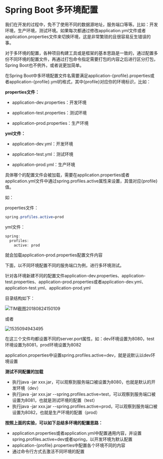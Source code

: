 # Spring Boot 多环境配置

我们在开发的过程中，免不了使用不同的数据源地址，服务端口等等。比如：开发环境，生产环境，测试环境。如果每次都通过修改application.yml文件或者application.properties文件来切换环境，这是非常繁琐的且很容易反生错误的事。

对于多环境的配置，各种项目构建工具或是框架的基本思路是一致的，通过配置多份不同环境的配置文件，再通过打包命令指定需要打包的内容之后进行区分打包，Spring Boot也不例外，或者说更加简单。

在Spring Boot中多环境配置文件名需要满足application-{profile}.properties或者application-{profile}.yml的格式，其中{profile}对应你的环境标识，比如：

**properties文件：**

* application-dev.properties：开发环境

* application-test.properties：测试环境

* application-prod.properties：生产环境

**yml文件：**

* application-dev.yml：开发环境

* application-test.yml：测试环境

* application-prod.yml：生产环境

具体哪个的配置文件会被加载，需要在application.properties或者application.yml文件中通过spring.profiles.active属性来设置，其值对应{profile}值。

如：

properties文件：

```java
spring.profiles.active=prod
```

yml文件：

```java
spring:
  profiles:
    active: prod
```

就会加载application-prod.properties配置文件内容


下面，以不同环境配置不同的服务端口为例，进行多环境测试。

针对各环境新建不同的配置文件application-dev.properties、application-test.properties、application-prod.properties或者application-dev.yml、application-test.yml、application-prod.yml

目录结构如下：

![TIM截图20180824150109](F:\innerpeacez_github\my-code-history\images\TIM截图20180824150109.png)

或者

![1535094943495](F:\innerpeacez_github\my-code-history\images\1535094943495.png)

在这三个文件均都设置不同的server.port属性，如：dev环境设置为8080，test环境设置为8081，prod环境设置为8082

application.properties中设置spring.profiles.active=dev，就是说默认以dev环境设置

**测试不同配置的加载**

- 执行java -jar xxx.jar，可以观察到服务端口被设置为8080，也就是默认的开发环境（dev）
- 执行java -jar xxx.jar --spring.profiles.active=test，可以观察到服务端口被设置为8081，也就是测试环境的配置（test）
- 执行java -jar xxx.jar --spring.profiles.active=prod，可以观察到服务端口被设置为8082，也就是生产环境的配置（prod）

**按照上面的实验，可以如下总结多环境的配置思路：**

* application.properties或者application.yml中配置通用内容，并设置spring.profiles.active=dev或者spring，以开发环境为默认配置
* application-{profile}.properties中配置各个环境不同的内容
* 通过命令行方式去激活不同环境的配置